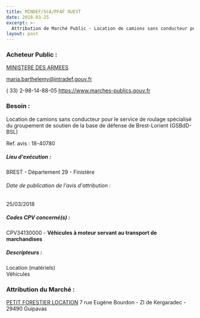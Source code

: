 ```yaml
---
title: MINDEF/SCA/PFAF OUEST
date: 2018-03-25
excerpt: >-
  Attribution de Marché Public - Location de camions sans conducteur pour le service de roulage spécialisé du groupement de soutien de la base de défense de Brest-Lorient (GSBdD-BSL)
layout: post
---
```


### Acheteur Public : 
<a href="/acheteur-131/siren-110090016"> MINISTERE DES ARMEES</a><br/>



maria.barthelemy@intradef.gouv.fr

( 33) 2-98-14-88-05
https://www.marches-publics.gouv.fr
### Besoin :

Location de camions sans conducteur pour le service de roulage spécialisé du groupement de soutien de la base de défense de Brest-Lorient (GSBdD-BSL)

Ref. avis : 18-40780


##### Lieu d'exécution :

BREST - Département 29 - Finistère

###### Date de publication de l'avis d'attribution : 
25/03/2018

##### Codes CPV concerné(s) :
CPV34130000 - **Véhicules à moteur servant au transport de marchandises** <br/>

##### Descripteurs :
Location (matériels) <br/>
Véhicules <br/>

### Attribution du Marché :
<a href="/entreprise-544/siren-300571049"> PETIT FORESTIER LOCATION</a>    7 rue Eugène Bourdon - ZI de Kergaradec - 29490 Guipavas <br/>
